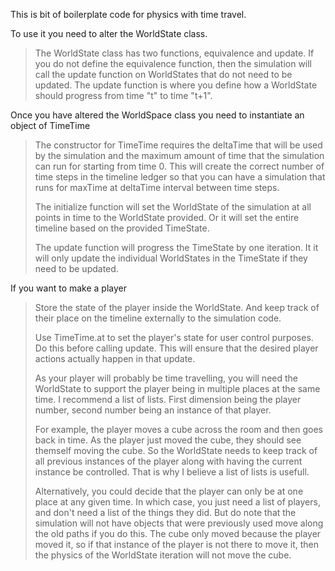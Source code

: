 This is bit of boilerplate code for physics with time travel.

To use it you need to alter the WorldState class.
>The WorldState class has two functions, equivalence and update.
>If you do not define the equivalence function, then the simulation will call the update function on WorldStates that do not need to be updated.
>The update function is where you define how a WorldState should progress from time "t" to time "t+1".

Once you have altered the WorldSpace class you need to instantiate an object of TimeTime
>The constructor for TimeTime requires the deltaTime that will be used by the simulation and the maximum amount of time that the simulation can run for starting from time 0.
>This will create the correct number of time steps in the timeline ledger so that you can have a simulation that runs for maxTime at deltaTime interval between time steps.
>
>The initialize function will set the WorldState of the simulation at all points in time to the WorldState provided. Or it will set the entire timeline based on the provided TimeState.
>
>The update function will progress the TimeState by one iteration. It it will only update the individual WorldStates in the TimeState if they need to be updated.

If you want to make a player
>Store the state of the player inside the WorldState.
>And keep track of their place on the timeline externally to the simulation code.
>
>Use TimeTime.at to set the player's state for user control purposes. Do this before calling update. This will ensure that the desired player actions actually happen in that update.
>
>As your player will probably be time travelling, you will need the WorldState to support the player being in multiple places at the same time.
>I recommend a list of lists. First dimension being the player number, second number being an instance of that player.
>
>For example, the player moves a cube across the room and then goes back in time. As the player just moved the cube, they should see themself moving the cube. So the WorldState needs to keep track of all previous instances of the player along with having the current instance be controlled. That is why I believe a list of lists is usefull.
>
>Alternatively, you could decide that the player can only be at one place at any given time. In which case, you just need a list of players, and don't need a list of the things they did. But do note that the simulation will not have objects that were previously used move along the old paths if you do this. The cube only moved because the player moved it, so if that instance of the player is not there to move it, then the physics of the WorldState iteration will not move the cube.
